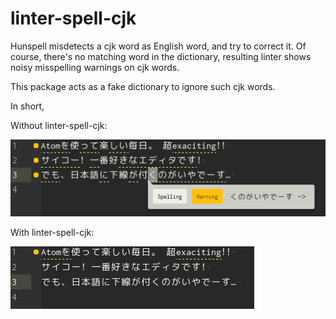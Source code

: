 # linter-spell-cjk

Hunspell misdetects a cjk word as English word, and try to correct it. Of course,
there's no matching word in the dictionary, resulting linter shows noisy
misspelling warnings on cjk words.

This package acts as a fake dictionary to ignore such cjk words.

In short,

Without linter-spell-cjk:

![without linter-spell-cjk](https://raw.githubusercontent.com/naota/linter-spell-cjk/master/before.png)

With linter-spell-cjk:

![with linter-spell-cjk](https://raw.githubusercontent.com/naota/linter-spell-cjk/master/after.png)

